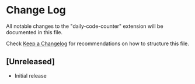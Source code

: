 # Change Log

All notable changes to the "daily-code-counter" extension will be documented in this file.

Check [Keep a Changelog](http://keepachangelog.com/) for recommendations on how to structure this file.

## [Unreleased]

- Initial release